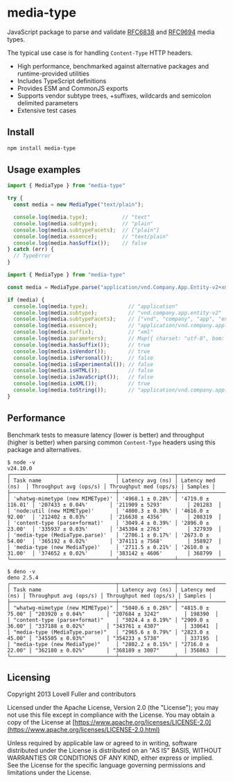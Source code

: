 # media-type

JavaScript package to parse and validate
[RFC6838](https://datatracker.ietf.org/doc/html/rfc6838)
and
[RFC9694](https://datatracker.ietf.org/doc/html/rfc9694)
media types.

The typical use case is for handling `Content-Type` HTTP headers.

- High performance, benchmarked against alternative packages and runtime-provided utilities
- Includes TypeScript definitions
- Provides ESM and CommonJS exports
- Supports vendor subtype trees, +suffixes, wildcards and semicolon delimited parameters
- Extensive test cases

## Install

```sh
npm install media-type
```

## Usage examples

```javascript
import { MediaType } from "media-type"

try {
  const media = new MediaType("text/plain");

  console.log(media.type);           // "text"
  console.log(media.subtype);        // "plain"
  console.log(media.subtypeFacets);  // ["plain"]
  console.log(media.essence);        // "text/plain"
  console.log(media.hasSuffix());    // false
} catch (err) {
  // TypeError
}
```

```javascript
import { MediaType } from "media-type"

const media = MediaType.parse("application/vnd.Company.App.Entity-v2+xml; charset=utf-8; BOM=true");

if (media) {
  console.log(media.type);             // "application"
  console.log(media.subtype);          // "vnd.company.app.entity-v2"
  console.log(media.subtypeFacets);    // ["vnd", "company", "app", "entity-v2"]
  console.log(media.essence);          // "application/vnd.company.app.entity-v2+xml"
  console.log(media.suffix);           // "xml"
  console.log(media.parameters);       // Map({ charset: "utf-8", bom: "true" })
  console.log(media.hasSuffix());      // true
  console.log(media.isVendor());       // true
  console.log(media.isPersonal());     // false
  console.log(media.isExperimental()); // false
  console.log(media.isHTML());         // false
  console.log(media.isJavaScript());   // false
  console.log(media.isXML());          // true
  console.log(media.toString());       // "application/vnd.company.app.entity-v2+xml;charset=utf-8;bom=true;"
}
```

## Performance

Benchmark tests to measure latency (lower is better) and throughput (higher is better)
when parsing common `Content-Type` headers using this package and alternatives.

```
$ node -v
v24.10.0
┌──────────────────────────────────┬──────────────────┬───────────────────┬────────────────────────┬────────────────────────┬─────────┐
│ Task name                        │ Latency avg (ns) │ Latency med (ns)  │ Throughput avg (ops/s) │ Throughput med (ops/s) │ Samples │
├──────────────────────────────────┼──────────────────┼───────────────────┼────────────────────────┼────────────────────────┼─────────┤
│ 'whatwg-mimetype (new MIMEType)' │ '4968.1 ± 0.28%' │ '4719.0 ± 116.01' │ '207433 ± 0.04%'       │ '211909 ± 5293'        │ 201283  │
│ 'node:util (new MIMEType)'       │ '4800.3 ± 0.30%' │ '4616.0 ± 92.00'  │ '212402 ± 0.03%'       │ '216638 ± 4356'        │ 208319  │
│ 'content-type (parse+format)'    │ '3049.4 ± 0.39%' │ '2896.0 ± 23.00'  │ '335937 ± 0.03%'       │ '345304 ± 2763'        │ 327939  │
│ 'media-type (MediaType.parse)'   │ '2786.1 ± 0.17%' │ '2673.0 ± 54.00'  │ '365192 ± 0.02%'       │ '374111 ± 7568'        │ 358927  │
│ 'media-type (new MediaType)'     │ '2711.5 ± 0.21%' │ '2610.0 ± 31.00'  │ '374652 ± 0.02%'       │ '383142 ± 4606'        │ 368799  │
└──────────────────────────────────┴──────────────────┴───────────────────┴────────────────────────┴────────────────────────┴─────────┘
```

```
$ deno -v
deno 2.5.4
┌──────────────────────────────────┬──────────────────┬──────────────────┬────────────────────────┬────────────────────────┬─────────┐
│ Task name                        │ Latency avg (ns) │ Latency med (ns) │ Throughput avg (ops/s) │ Throughput med (ops/s) │ Samples │
├──────────────────────────────────┼──────────────────┼──────────────────┼────────────────────────┼────────────────────────┼─────────┤
│ "whatwg-mimetype (new MIMEType)" │ "5040.6 ± 0.26%" │ "4815.0 ± 75.00" │ "203920 ± 0.04%"       │ "207684 ± 3242"        │ 198390  │
│ "content-type (parse+format)"    │ "3024.4 ± 0.19%" │ "2909.0 ± 36.00" │ "337188 ± 0.02%"       │ "343761 ± 4307"        │ 330641  │
│ "media-type (MediaType.parse)"   │ "2965.6 ± 0.79%" │ "2823.0 ± 45.00" │ "345505 ± 0.03%"       │ "354233 ± 5738"        │ 337195  │
│ "media-type (new MediaType)"     │ "2802.2 ± 0.15%" │ "2716.0 ± 22.00" │ "362180 ± 0.02%"       │ "368189 ± 3007"        │ 356863  │
└──────────────────────────────────┴──────────────────┴──────────────────┴────────────────────────┴────────────────────────┴─────────┘
```

## Licensing

Copyright 2013 Lovell Fuller and contributors

Licensed under the Apache License, Version 2.0 (the "License");
you may not use this file except in compliance with the License.
You may obtain a copy of the License at
[https://www.apache.org/licenses/LICENSE-2.0](https://www.apache.org/licenses/LICENSE-2.0.html)

Unless required by applicable law or agreed to in writing, software
distributed under the License is distributed on an "AS IS" BASIS,
WITHOUT WARRANTIES OR CONDITIONS OF ANY KIND, either express or implied.
See the License for the specific language governing permissions and
limitations under the License.
